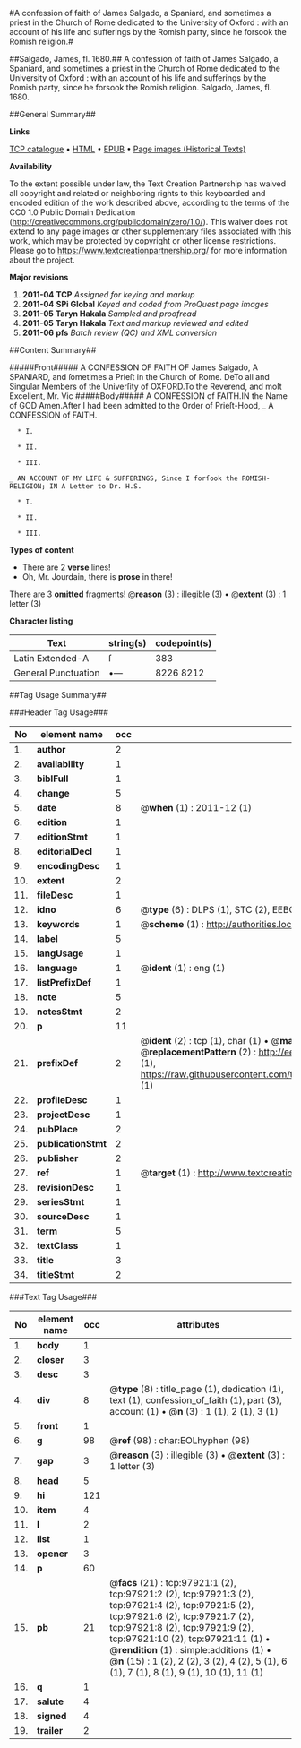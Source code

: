 #A confession of faith of James Salgado, a Spaniard, and sometimes a priest in the Church of Rome dedicated to the University of Oxford : with an account of his life and sufferings by the Romish party, since he forsook the Romish religion.#

##Salgado, James, fl. 1680.##
A confession of faith of James Salgado, a Spaniard, and sometimes a priest in the Church of Rome dedicated to the University of Oxford : with an account of his life and sufferings by the Romish party, since he forsook the Romish religion.
Salgado, James, fl. 1680.

##General Summary##

**Links**

[TCP catalogue](http://www.ota.ox.ac.uk/tcp/)  • 
[HTML](http://tei.it.ox.ac.uk/tcp/Texts-HTML/free/A60/A60205.html)  • 
[EPUB](http://tei.it.ox.ac.uk/tcp/Texts-EPUB/free/A60/A60205.epub) • 
[Page images (Historical Texts)](https://historicaltexts.jisc.ac.uk/eebo-13135590e)

**Availability**

To the extent possible under law, the Text Creation Partnership has waived all copyright and related or neighboring rights to this keyboarded and encoded edition of the work described above, according to the terms of the CC0 1.0 Public Domain Dedication (http://creativecommons.org/publicdomain/zero/1.0/). This waiver does not extend to any page images or other supplementary files associated with this work, which may be protected by copyright or other license restrictions. Please go to https://www.textcreationpartnership.org/ for more information about the project.

**Major revisions**

1. __2011-04__ __TCP__ *Assigned for keying and markup*
1. __2011-04__ __SPi Global__ *Keyed and coded from ProQuest page images*
1. __2011-05__ __Taryn Hakala__ *Sampled and proofread*
1. __2011-05__ __Taryn Hakala__ *Text and markup reviewed and edited*
1. __2011-06__ __pfs__ *Batch review (QC) and XML conversion*

##Content Summary##

#####Front#####
A CONFESSION OF FAITH OF James Salgado, A SPANIARD, and ſometimes a Prieſt in the Church of Rome. DeTo all and Singular Members of the Univerſity of OXFORD.To the Reverend, and moſt Excellent, Mr. Vic
#####Body#####
A CONFESSION of FAITH.IN the Name of GOD Amen.After I had been admitted to the Order of Prieſt-Hood,
    _ A CONFESSION of FAITH.

      * I.

      * II.

      * III.

    _ AN ACCOUNT OF MY LIFE & SUFFERINGS, Since I forſook the ROMISH-RELIGION; IN A Letter to Dr. H.S.

      * I.

      * II.

      * III.

**Types of content**

  * There are 2 **verse** lines!
  * Oh, Mr. Jourdain, there is **prose** in there!

There are 3 **omitted** fragments! 
 @__reason__ (3) : illegible (3)  •  @__extent__ (3) : 1 letter (3)

**Character listing**


|Text|string(s)|codepoint(s)|
|---|---|---|
|Latin Extended-A|ſ|383|
|General Punctuation|•—|8226 8212|

##Tag Usage Summary##

###Header Tag Usage###

|No|element name|occ|attributes|
|---|---|---|---|
|1.|__author__|2||
|2.|__availability__|1||
|3.|__biblFull__|1||
|4.|__change__|5||
|5.|__date__|8| @__when__ (1) : 2011-12 (1)|
|6.|__edition__|1||
|7.|__editionStmt__|1||
|8.|__editorialDecl__|1||
|9.|__encodingDesc__|1||
|10.|__extent__|2||
|11.|__fileDesc__|1||
|12.|__idno__|6| @__type__ (6) : DLPS (1), STC (2), EEBO-CITATION (1), OCLC (1), VID (1)|
|13.|__keywords__|1| @__scheme__ (1) : http://authorities.loc.gov/ (1)|
|14.|__label__|5||
|15.|__langUsage__|1||
|16.|__language__|1| @__ident__ (1) : eng (1)|
|17.|__listPrefixDef__|1||
|18.|__note__|5||
|19.|__notesStmt__|2||
|20.|__p__|11||
|21.|__prefixDef__|2| @__ident__ (2) : tcp (1), char (1)  •  @__matchPattern__ (2) : ([0-9\-]+):([0-9IVX]+) (1), (.+) (1)  •  @__replacementPattern__ (2) : http://eebo.chadwyck.com/downloadtiff?vid=$1&page=$2 (1), https://raw.githubusercontent.com/textcreationpartnership/Texts/master/tcpchars.xml#$1 (1)|
|22.|__profileDesc__|1||
|23.|__projectDesc__|1||
|24.|__pubPlace__|2||
|25.|__publicationStmt__|2||
|26.|__publisher__|2||
|27.|__ref__|1| @__target__ (1) : http://www.textcreationpartnership.org/docs/. (1)|
|28.|__revisionDesc__|1||
|29.|__seriesStmt__|1||
|30.|__sourceDesc__|1||
|31.|__term__|5||
|32.|__textClass__|1||
|33.|__title__|3||
|34.|__titleStmt__|2||


###Text Tag Usage###

|No|element name|occ|attributes|
|---|---|---|---|
|1.|__body__|1||
|2.|__closer__|3||
|3.|__desc__|3||
|4.|__div__|8| @__type__ (8) : title_page (1), dedication (1), text (1), confession_of_faith (1), part (3), account (1)  •  @__n__ (3) : 1 (1), 2 (1), 3 (1)|
|5.|__front__|1||
|6.|__g__|98| @__ref__ (98) : char:EOLhyphen (98)|
|7.|__gap__|3| @__reason__ (3) : illegible (3)  •  @__extent__ (3) : 1 letter (3)|
|8.|__head__|5||
|9.|__hi__|121||
|10.|__item__|4||
|11.|__l__|2||
|12.|__list__|1||
|13.|__opener__|3||
|14.|__p__|60||
|15.|__pb__|21| @__facs__ (21) : tcp:97921:1 (2), tcp:97921:2 (2), tcp:97921:3 (2), tcp:97921:4 (2), tcp:97921:5 (2), tcp:97921:6 (2), tcp:97921:7 (2), tcp:97921:8 (2), tcp:97921:9 (2), tcp:97921:10 (2), tcp:97921:11 (1)  •  @__rendition__ (1) : simple:additions (1)  •  @__n__ (15) : 1 (2), 2 (2), 3 (2), 4 (2), 5 (1), 6 (1), 7 (1), 8 (1), 9 (1), 10 (1), 11 (1)|
|16.|__q__|1||
|17.|__salute__|4||
|18.|__signed__|4||
|19.|__trailer__|2||
